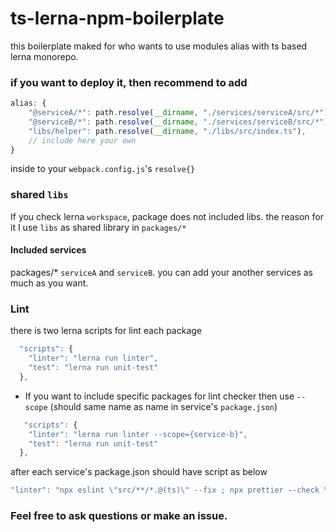 # ts-lerna-npm-boilerplate

this boilerplate maked for who wants to use modules alias with ts based lerna monorepo. 
### if you want to deploy it, then recommend to add
```js
alias: {
    "@serviceA/*": path.resolve(__dirname, "./services/serviceA/src/*"),
    "@serviceB/*": path.resolve(__dirname, "./services/serviceB/src/*"),
    "libs/helper": path.resolve(__dirname, "./libs/src/index.ts"),
    // include here your own
}
```
inside to your `webpack.config.js`'s `resolve{}`

### shared `libs`
If you check lerna `workspace`, package does not included libs. the reason for it I use `libs` as shared library in `packages/*` 


#### Included services

packages/* `serviceA` and `serviceB`. you can add your another services as much as you want.


### Lint

there is two lerna scripts for lint each package

```js
  "scripts": {
    "linter": "lerna run linter",
    "test": "lerna run unit-test"
  },
```

* If you want to include specific packages for lint checker then use `--scope` (should same name as name in service's `package.json`)

```js
   "scripts": {
    "linter": "lerna run linter --scope={service-b}",
    "test": "lerna run unit-test"
  },
```

after each service's package.json should have script as below

```js
"linter": "npx eslint \"src/**/*.@(ts)\" --fix ; npx prettier --check \"src/**/*.@(ts)\" --write"
```


### Feel free to ask questions or make an issue.
